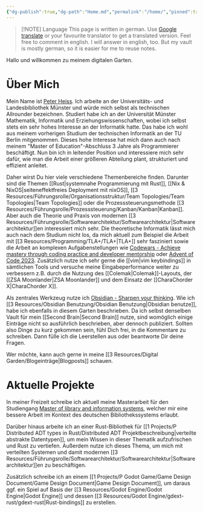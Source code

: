 ```yaml
---
{"dg-publish":true,"dg-path":"Home.md","permalink":"/home/","pinned":true,"tags":["gardenEntry"],"created":"2024-04-14T10:43:50.050+02:00","updated":"2024-04-20T07:55:21.882+02:00"}
---
```



> [!NOTE] Language
> This page is written in german. Use [Google translate](https://www-netzmuffel-de.translate.goog/?_x_tr_sl=de&_x_tr_tl=en&_x_tr_hl=de&_x_tr_pto=wapp) or your favourite translator to get a  translated version. Feel free to comment in english. I will answer in english, too. But my vault is mostly german, so it is easier for me to reuse notes.

Hallo und willkommen zu meinem digitalen Garten.

# Über Mich

Mein Name ist [Peter Heiss](https://github.com/Heiss). Ich arbeite an der Universitäts- und Landesbibliothek Münster und würde mich selbst als technischen Allrounder bezeichnen. Studiert habe ich an der Universität Münster Mathematik, Informatik und Erziehungswissenschaften, wobei ich selbst stets ein sehr hohes Interesse an der Informatik hatte. Das habe ich wohl aus meinem vorherigen Studium der technischen Informatik an der TU Berlin mitgenommen. Dieses hohe Interesse hat mich dann auch nach meinem "Master of Education"-Abschluss 3 Jahre als Programmierer beschäftigt. Nun bin ich in leitender Position und interessiere mich sehr dafür, wie man die Arbeit einer größeren Abteilung plant, strukturiert und effizient anleitet.

Daher wirst Du hier viele verschiedene Themenbereiche finden. Darunter sind die Themen [[Rust\|systemnahe Programmierung mit Rust]], [[Nix & NixOS\|seiteneffektfreies Deployment mit nixOS]], [[3 Resources/Führungsrolle/Organisationsstruktur/Team Topologies/Team Topologies\|Team Topologies]] oder die Prozesssteuerungsmethode [[3 Resources/Führungsrolle/Prozesssteuerung/Kanban/Kanban\|Kanban]]. Aber auch die Theorie und Praxis von modernen [[3 Resources/Führungsrolle/Softwarearchitektur/Softwarearchitektur\|Softwarearchitektur]]en interessiert mich sehr.
Die theoretische Informatik lässt mich auch nach dem Studium nicht los, da mich aktuell zum Beispiel die Arbeit mit [[3 Resources/Programming/TLA+/TLA+\|TLA+]] sehr fasziniert sowie die Arbeit an komplexen Aufgabenstellungen wie [Codewars - Achieve mastery through coding practice and developer mentorship](https://www.codewars.com) oder [Advent of Code 2023](https://adventofcode.com).
Zusätzlich nutze ich sehr gerne die [[vim\|vim keybindings]] in sämtlichen Tools und versuche meine Eingabeperformance weiter zu verbessern z.B. durch die Nutzung des [[Colemak\|Colemak]]-Layouts, der [[ZSA Moonlander\|ZSA Moonlander]] und dem Einsatz der [[CharaChorder X\|CharaChorder X]]. 

Als zentrales Werkzeug nutze ich [Obsidian - Sharpen your thinking](https://obsidian.md). Wie ich [[3 Resources/Obsidian Benutzung/Obsidian Benutzung\|Obsidian benutze]], habe ich ebenfalls in diesem Garten beschrieben. Da ich selbst denselben Vault für mein [[Second Brain\|Second Brain]] nutze, sind womöglich einige Einträge nicht so ausführlich beschrieben, aber dennoch publiziert.
Sollten also Dinge zu kurz gekommen sein, fühl Dich frei, in die Kommentare zu schreiben. Dann fülle ich die Leerstellen aus oder beantworte Dir deine Fragen.

Wer möchte, kann auch gerne in meine [[3 Resources/Digital Garden/Blogeinträge\|Blogposts]] schauen.
# Aktuelle Projekte

In meiner Freizeit schreibe ich aktuell meine Masterarbeit für den Studiengang [Master of library and information systems](https://www.th-koeln.de/studium/bibliotheks--und-informationswissenschaft-master_3202.php), welcher mir eine bessere Arbeit im Kontext des deutschen Bibliothekssystems erlaubt.

Darüber hinaus arbeite ich an einer Rust-Bibliothek für [[1 Projects/P Distributed ADT types in Rust/Distributed ADT Projektbeschreibung\|verteilte abstrakte Datentypen]], um mein Wissen in dieser Thematik aufzufrischen und Rust zu vertiefen. Außerdem nutze ich dieses Thema, um mich mit verteilten Systemen und damit modernen [[3 Resources/Führungsrolle/Softwarearchitektur/Softwarearchitektur\|Softwarearchitektur]]en zu beschäftigen.

Zusätzlich schreibe ich an einem [[1 Projects/P Godot Game/Game Design Document/Game Design Document\|Game Design Document]], um daraus ggf. ein Spiel auf Basis der [[3 Resources/Godot Engine/Godot Engine\|Godot Engine]] und dessen [[3 Resources/Godot Engine/gdext-rust/gdext-rust\|Rust-bindings]] zu erstellen.
